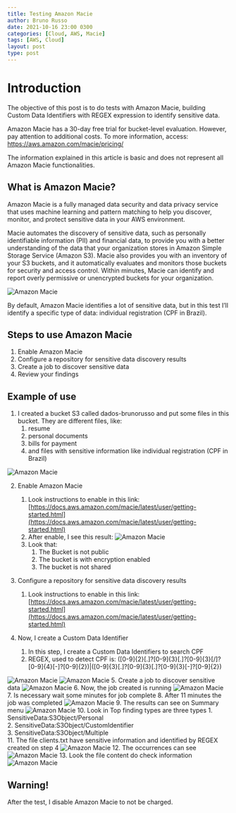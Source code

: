 ```yaml
---
title: Testing Amazon Macie
author: Bruno Russo
date: 2021-10-16 23:00 0300
categories: [Cloud, AWS, Macie]
tags: [AWS, Cloud]
layout: post
type: post
---
```


# **Introduction**
The objective of this post is to do tests with Amazon Macie, building Custom Data Identifiers with REGEX expression to identify sensitive data.

Amazon Macie has a 30-day free trial for bucket-level evaluation. However, pay attention to additional costs. To more information, access: https://aws.amazon.com/macie/pricing/

The information explained in this article is basic and does not represent all Amazon Macie functionalities.


## What is Amazon Macie?

Amazon Macie is a fully managed data security and data privacy service that uses machine learning and pattern matching to help you discover, monitor, and protect sensitive data in your AWS environment.

Macie automates the discovery of sensitive data, such as personally identifiable information (PII) and financial data, to provide you with a better understanding of the data that your organization stores in Amazon Simple Storage Service (Amazon S3). Macie also provides you with an inventory of your S3 buckets, and it automatically evaluates and monitors those buckets for security and access control. Within minutes, Macie can identify and report overly permissive or unencrypted buckets for your organization.

![Amazon Macie](https://brunorusso.com.br/assets/macie/image.png)

By default, Amazon Macie identifies a lot of sensitive data, but in this test I’ll identify a specific type of data: individual registration (CPF in Brazil).

## Steps to use Amazon Macie

1. Enable Amazon Macie
2. Configure a repository for sensitive data discovery results
3. Create a job to discover sensitive data
4. Review your findings


## Example of use

1. I created a bucket S3 called dados-brunorusso and put some files in this bucket. They are different files, like:
    1. resume
    2. personal documents
    3. bills for payment
    4. and files with sensitive information like individual registration (CPF in Brazil)

![Amazon Macie](https://brunorusso.com.br/assets/macie/image1.png)

2. Enable Amazon Macie
    1. Look instructions to enable in this link: [https://docs.aws.amazon.com/macie/latest/user/getting-started.html](https://docs.aws.amazon.com/macie/latest/user/getting-started.html)
    2. After enable, I see this result:
![Amazon Macie](https://brunorusso.com.br/assets/macie/image2.png)
    3. Look that:
        1. The Bucket is not public
        2. The bucket is with encryption enabled
        3. The bucket is not shared

3. Configure a repository for sensitive data discovery results
    1. Look instructions to enable in this link: [https://docs.aws.amazon.com/macie/latest/user/getting-started.html](https://docs.aws.amazon.com/macie/latest/user/getting-started.html)
4. Now, I create a Custom Data Identifier
    1. In this step, I create a Custom Data Identifiers to search CPF
    2. REGEX, used to detect CPF is: ([0-9]{2}[\.]?[0-9]{3}[\.]?[0-9]{3}[\/]?[0-9]{4}[-]?[0-9]{2})|([0-9]{3}[\.]?[0-9]{3}[\.]?[0-9]{3}[-]?[0-9]{2})

![Amazon Macie](https://brunorusso.com.br/assets/macie/image3.png)
![Amazon Macie](https://brunorusso.com.br/assets/macie/image4.png)
5. Create a job to discover sensitive data
![Amazon Macie](https://brunorusso.com.br/assets/macie/image5.png)
6. Now, the job created is running
![Amazon Macie](https://brunorusso.com.br/assets/macie/image6.png)
7. Is necessary wait some minutes for job complete
8. After 11 minutes the job was completed
![Amazon Macie](https://brunorusso.com.br/assets/macie/image7.png)
9. The results can see on Summary menu
![Amazon Macie](https://brunorusso.com.br/assets/macie/image8.png)
10. Look in Top finding types are three types
    1. SensitiveData:S3Object/Personal	
    2. SensitiveData:S3Object/CustomIdentifier	
    3. SensitiveData:S3Object/Multiple	
11. The file clients.txt have sensitive information and identified by REGEX created on step 4
![Amazon Macie](https://brunorusso.com.br/assets/macie/image9.png)
12. The occurrences can see 
![Amazon Macie](https://brunorusso.com.br/assets/macie/image10.png)
13. Look the file content do check information
![Amazon Macie](https://brunorusso.com.br/assets/macie/image11.png)

## Warning!

After the test, I disable Amazon Macie to not be charged.
